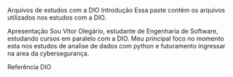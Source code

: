 Arquivos de estudos com a DIO
Introdução
Essa paste contém os arquivos utilizados nos estudos com a DIO.

Apresentação
Sou Vitor Olegário, estudante de Engenharia de Software, estudando cursos em paralelo com a DIO. Meu principal foco no momento esta nos estudos de analise de dados com python e futuramento ingressar na area da cybersegurança.

Referência
DIO
